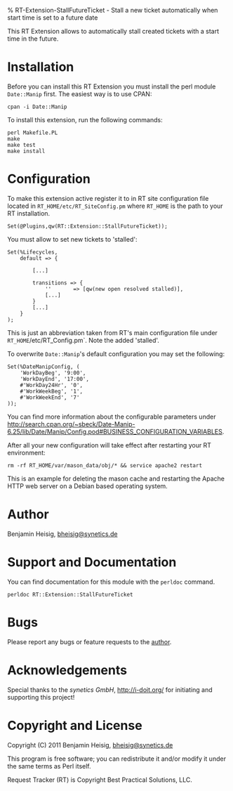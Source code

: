% RT-Extension-StallFutureTicket - Stall a new ticket automatically when start time is set to a future date


This RT Extension allows to automatically stall created tickets with a start time in the future.


# Installation

Before you can install this RT Extension you must install the perl module `Date::Manip` first. The easiest way is to use CPAN:

~~~~~~~ {.bash}
cpan -i Date::Manip
~~~~~~~

To install this extension, run the following commands:

~~~~~~~ {.bash}
perl Makefile.PL
make
make test
make install
~~~~~~~


# Configuration

To make this extension active register it to in RT site configuration file located in `RT_HOME/etc/RT_SiteConfig.pm` where `RT_HOME` is the path to your RT installation.

~~~~~~~ {.perl}
Set(@Plugins,qw(RT::Extension::StallFutureTicket));
~~~~~~~

You must allow to set new tickets to 'stalled':

~~~~~~~ {.perl}
Set(%Lifecycles,
    default => {

        [...]

        transitions => {
            ''       => [qw(new open resolved stalled)],
            [...]
        }
        [...]
    }
);
~~~~~~~

This is just an abbreviation taken from RT's main configuration file under `RT_HOME`/etc/RT_Config.pm`. Note the added 'stalled'.

To overwrite `Date::Manip`'s default configuration you may set the following:

~~~~~~~ {.perl}
Set(%DateManipConfig, (
    'WorkDayBeg', '9:00',
    'WorkDayEnd', '17:00', 
    #'WorkDay24Hr', '0',
    #'WorkWeekBeg', '1',
    #'WorkWeekEnd', '7'
));
~~~~~~~

You can find more information about the configurable parameters under <http://search.cpan.org/~sbeck/Date-Manip-6.25/lib/Date/Manip/Config.pod#BUSINESS_CONFIGURATION_VARIABLES>.

After all your new configuration will take effect after restarting your RT environment:

~~~~~~~ {.bash}
rm -rf RT_HOME/var/mason_data/obj/* && service apache2 restart
~~~~~~~

This is an example for deleting the mason cache and restarting the Apache HTTP web server on a Debian based operating system.


# Author

Benjamin Heisig, <bheisig@synetics.de>


# Support and Documentation

You can find documentation for this module with the `perldoc` command.

~~~~~~~ {.bash}
perldoc RT::Extension::StallFutureTicket
~~~~~~~


# Bugs

Please report any bugs or feature requests to the [author](#author).


# Acknowledgements

Special thanks to the *synetics GmbH*, <http://i-doit.org/> for initiating and supporting this project!


# Copyright and License

Copyright (C) 2011 Benjamin Heisig, <bheisig@synetics.de>

This program is free software; you can redistribute it and/or modify it under the same terms as Perl itself.

Request Tracker (RT) is Copyright Best Practical Solutions, LLC.

